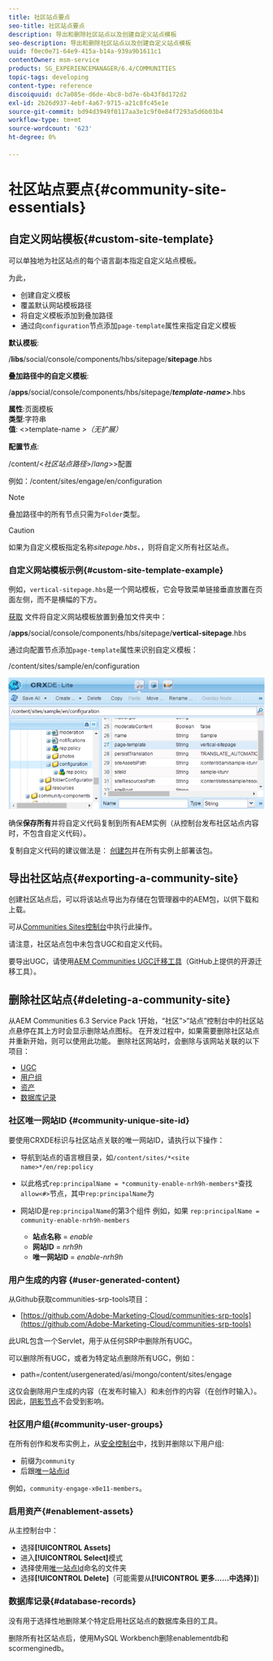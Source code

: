 ```yaml
---
title: 社区站点要点
seo-title: 社区站点要点
description: 导出和删除社区站点以及创建自定义站点模板
seo-description: 导出和删除社区站点以及创建自定义站点模板
uuid: f0ec0e71-64e9-415a-b14a-939a9b1611c1
contentOwner: msm-service
products: SG_EXPERIENCEMANAGER/6.4/COMMUNITIES
topic-tags: developing
content-type: reference
discoiquuid: dc7a085e-d6de-4bc8-bd7e-6b43f8d172d2
exl-id: 2b26d937-4ebf-4a67-9715-a21c8fc45e1e
source-git-commit: bd94d3949f0117aa3e1c9f0e84f7293a5d6b03b4
workflow-type: tm+mt
source-wordcount: '623'
ht-degree: 0%

---
```


# 社区站点要点{#community-site-essentials}

## 自定义网站模板{#custom-site-template}

可以单独地为社区站点的每个语言副本指定自定义站点模板。

为此，

* 创建自定义模板
* 覆盖默认网站模板路径
* 将自定义模板添加到叠加路径
* 通过向`configuration`节点添加`page-template`属性来指定自定义模板

**默认模板**:

/**libs**/social/console/components/hbs/sitepage/**sitepage**.hbs

**叠加路径中的自定义模板**:

/**apps**/social/console/components/hbs/sitepage/***template-name*>**.hbs

**属性**:页面模板\
**类型**:字符串\
**值**: &lt;>template-name *>（无扩展）*

**配置节点**:

/content/&lt;*社区站点路径*>/*lang*>>配置

例如：/content/sites/engage/en/configuration

>[!NOTE]
>
>叠加路径中的所有节点只需为`Folder`类型。

>[!CAUTION]
>
>如果为自定义模板指定名称&#x200B;*sitepage.hbs、*，则将自定义所有社区站点。

### 自定义网站模板示例{#custom-site-template-example}

例如，`vertical-sitepage.hbs`是一个网站模板，它会导致菜单链接垂直放置在页面左侧，而不是横幅的下方。

[获取](assets/vertical-sitepage.hbs)
文件将自定义网站模板放置到叠加文件夹中：

/**apps**/social/console/components/hbs/sitepage/**vertical-sitepage**.hbs

通过向配置节点添加`page-template`属性来识别自定义模板：

/content/sites/sample/en/configuration

![chlimage_1-80](assets/chlimage_1-80.png)

确保&#x200B;**保存所有**&#x200B;并将自定义代码复制到所有AEM实例（从控制台发布社区站点内容时，不包含自定义代码）。

复制自定义代码的建议做法是： [创建包](../../help/sites-administering/package-manager.md#creating-a-new-package)并在所有实例上部署该包。

## 导出社区站点{#exporting-a-community-site}

创建社区站点后，可以将该站点导出为存储在包管理器中的AEM包，以供下载和上载。

可从[Communities Sites控制台](sites-console.md#exporting-the-site)中执行此操作。

请注意，社区站点包中未包含UGC和自定义代码。

要导出UGC，请使用[AEM Communities UGC迁移工具](https://github.com/Adobe-Marketing-Cloud/communities-ugc-migration)（GitHub上提供的开源迁移工具）。

## 删除社区站点{#deleting-a-community-site}

从AEM Communities 6.3 Service Pack 1开始，“社区”>“站点”控制台中的社区站点悬停在其上方时会显示删除站点图标。 在开发过程中，如果需要删除社区站点并重新开始，则可以使用此功能。 删除社区网站时，会删除与该网站关联的以下项目：

* [UGC](#user-generated-content)
* [用户组](#community-user-groups)
* [资产](#enablement-assets)
* [数据库记录](#database-records)

### 社区唯一网站ID {#community-unique-site-id}

要使用CRXDE标识与社区站点关联的唯一网站ID，请执行以下操作：

* 导航到站点的语言根目录，如`/content/sites/*<site name>*/en/rep:policy`

* 以此格式`rep:principalName = *community-enable-nrh9h-members*`查找`allow<#>`节点，其中`rep:principalName`为

* 网站ID是`rep:principalName`的第3个组件
例如，如果 
`rep:principalName = community-enable-nrh9h-members`

   * **站点名称**  =  *enable*
   * **网站ID**  =  *nrh9h*
   * **唯一网站ID**  =  *enable-nrh9h*

### 用户生成的内容 {#user-generated-content}

从Github获取communities-srp-tools项目：

* [https://github.com/Adobe-Marketing-Cloud/communities-srp-tools](https://github.com/Adobe-Marketing-Cloud/communities-srp-tools)

此URL包含一个Servlet，用于从任何SRP中删除所有UGC。

可以删除所有UGC，或者为特定站点删除所有UGC，例如：

* path=/content/usergenerated/asi/mongo/content/sites/engage

这仅会删除用户生成的内容（在发布时输入）和未创作的内容（在创作时输入）。 因此，[阴影节点](srp.md#shadownodes)不会受到影响。

### 社区用户组{#community-user-groups}

在所有创作和发布实例上，从[安全控制台](../../help/sites-administering/security.md)中，找到并删除以下用户组[](users.md):

* 前缀为`community`
* 后跟[唯一站点id](#community-unique-site-id)

例如，`community-engage-x0e11-members`。

### 启用资产{#enablement-assets}

从主控制台中：

* 选择&#x200B;**[!UICONTROL Assets]**
* 进入&#x200B;**[!UICONTROL Select]**&#x200B;模式
* 选择使用[唯一站点Id](#community-unique-site-id)命名的文件夹
* 选择&#x200B;**[!UICONTROL Delete]**（可能需要从&#x200B;**[!UICONTROL 更多……中选择）]**)

### 数据库记录{#database-records}

没有用于选择性地删除某个特定启用社区站点的数据库条目的工具。

删除所有社区站点后，使用MySQL Workbench删除enablementdb和scormenginedb。
